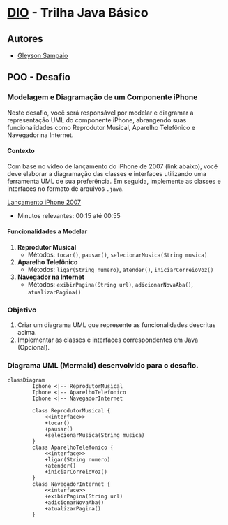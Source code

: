 # [DIO](www.dio.me) - Trilha Java Básico

## Autores
- [Gleyson Sampaio](https://github.com/glysns)

## POO - Desafio

### Modelagem e Diagramação de um Componente iPhone

Neste desafio, você será responsável por modelar e diagramar a representação UML do componente iPhone, abrangendo suas funcionalidades como Reprodutor Musical, Aparelho Telefônico e Navegador na Internet.

#### Contexto
Com base no vídeo de lançamento do iPhone de 2007 (link abaixo), você deve elaborar a diagramação das classes e interfaces utilizando uma ferramenta UML de sua preferência. Em seguida, implemente as classes e interfaces no formato de arquivos `.java`.

[Lançamento iPhone 2007](https://www.youtube.com/watch?v=9ou608QQRq8)
- Minutos relevantes: 00:15 até 00:55

#### Funcionalidades a Modelar
1. **Reprodutor Musical**
   - Métodos: `tocar()`, `pausar()`, `selecionarMusica(String musica)`
2. **Aparelho Telefônico**
   - Métodos: `ligar(String numero)`, `atender()`, `iniciarCorreioVoz()`
3. **Navegador na Internet**
   - Métodos: `exibirPagina(String url)`, `adicionarNovaAba()`, `atualizarPagina()`

### Objetivo
1. Criar um diagrama UML que represente as funcionalidades descritas acima.
2. Implementar as classes e interfaces correspondentes em Java (Opcional).

### Diagrama UML (Mermaid) desenvolvido para o desafio.
```mermaid
classDiagram
        Iphone <|-- ReprodutorMusical
        Iphone <|-- AparelhoTelefonico
        Iphone <|-- NavegadorInternet

        class ReprodutorMusical {
            <<interface>>
            +tocar()
            +pausar()
            +selecionarMusica(String musica)
        }
        class AparelhoTelefonico {
            <<interface>>
            +ligar(String numero)
            +atender()
            +iniciarCorreioVoz()  
        }
        class NavegadorInternet {
            <<interface>>
            +exibirPagina(String url)
            +adicionarNovaAba()
            +atualizarPagina()
        }
```
